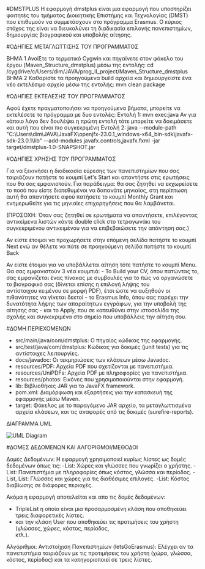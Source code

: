 #DMSTPLUS
  Η εφαρμογή dmstplus είναι μια εφαρμογή που υποστηρίζει φοιτητές του τμήματος Διοικητικής Επιστήμης και Τεχνολογίας (DMST) 
  που επιθυμούν να συμμετάσχουν στο πρόγραμμα Erasmus. Ο κύριος στόχος της είναι να διευκολύνει τη διαδικασία επιλογής πανεπιστημίων, 
  δημιουργίας βιογραφικού και υποβολής αίτησης.

#ΟΔΗΓΙΕΣ ΜΕΤΑΓΛΩΤΤΙΣΗΣ ΤΟΥ ΠΡΟΓΡΑΜΜΑΤΟΣ

  ΒΗΜΑ 1
    Ανοίξτε το τερματικό Cygwin και πηγαίνετε στον φάκελο του έργου (Maven_Structure_dmstplus) μέσω της εντολής: 
          cd /cygdrive/c/Users/dim/JAVA/prog_II_project/Maven_Structure_dmstplus
  ΒΗΜΑ 2 
    Καθαρίστε τα προηγούμενα build αρχεία και δημιουργείστε ένα νέο εκτελέσιμο αρχείο μέσω της εντολής: mvn clean package

#ΟΔΗΓΙΕΣ ΕΚΤΕΛΕΣΗΣ ΤΟΥ ΠΡΟΓΡΑΜΜΑΤΟΣ

Αφού έχετε πραγματοποιήσει να προηγούμενα βήματα, μπορείτε να εκτελέσετε το πρόγραμμα με δυο εντολές:
  Εντολή 1: mvn exec:java
  Αν για κάποιο λόγο δεν δουλέψει η πρώτη εντολή τότε μπορείτε να δοκιμάσετε και αυτή που είναι πιο συγκεκριμένη
  Εντολή 2: java --module-path "C:\Users\dim\JAVA\JavaFX\openjfx-23.0.1_windows-x64_bin-sdk\javafx-sdk-23.0.1\lib" --add-modules javafx.controls,javafx.fxml -jar target/dmstplus-1.0-SNAPSHOT.jar

#ΟΔΗΓΙΕΣ ΧΡΗΣΗΣ ΤΟΥ ΠΡΟΓΡΑΜΜΑΤΟΣ

  Για να ξεκινήσει η διαδικασία εύρεσης των πανεπιστημίων που σας ταιριάζουν πατήστε το κουμπί Let's Start και απαντήστε στις ερωτήσεις που θα σας εμφανιστούν. Για 
  παράδειγμα: θα σας ζητηθεί να εκχωρείσετε το ποσό που είστε διατεθυμένοι να δαπανάτε μηνιαίος, στη περίπτωση αυτή θα απαντήσετε αφού πατήσετε το κουμπί Monthly Grant 
  και ενημερωθείτε για τις μηνιαίες επιχορηγήσεις που θα λαμβάνεται.

  (ΠΡΟΣΟΧΗ: Όταν σας ζητηθεί σε ερωτήματα να απαντήσετε, επιλέγοντας αντικείμενα λιστών κάντε double click στο τετραγωνάκι του συγκεκριμένου αντικειμένου για να επιβεβαιώσετε     την απάντηση σας.)

  Αν είστε έτοιμοι να προχωρήσετε στην επόμενη σελίδα πατήστε το κουμπί Next ενώ αν θέλετε να πάτε σε προηγούμενη σελίδα πατήστε το κουμπί Back
  
  Αν είστε έτοιμοι για να υποβάλλεται αίτηση τότε πατήστε το κουμπί Menu. Θα σας εμφανιστούν 3 νέα κουμπιά: 
      - Το Build your CV, όπου πατώντας το, σας εμφανίζεται ένας πίνακας με συμβουλές για το πώς να οργανώσετε το βιογραφικό σας (δίνεται επίσης η επιλογή λήψης του           
        αντίστοιχου κειμένου σε μορφή PDF), έτσι ώστε να αυξηθούν οι πιθανότητες να γίνεται δεκτοί 
      - το Erasmus Info, όπου σας παρέχει την δυνατότητα λήψης των απαραίτητων εγγράφων, για την υποβολή της αίτησης σας 
      - και το Apply, που σε κατευθύνει στην ιστοσελίδα της σχολής και συγκεκριμένα στο σημείο που υποβάλλεις την αίτηση σου.


#ΔΟΜΗ ΠΕΡΙΕΧΟΜΕΝΩΝ
  - src/main/java/com/dmstplus: Ο πηγαίος κώδικας της εφαρμογής.
  - src/test/java/com/dmstplus: Κώδικας για δοκιμές (junit tests) για τις αντίστοιχες λειτουργίες.
  - docs/javadoc: Οι τεκμηριώσεις των κλάσεων μέσω Javadoc.
  - resources/PDF: Αρχεία PDF που σχετίζονται με πανεπιστήμια.
  - resources/UniPDFs: Αρχεία PDF με πληροφορίες για πανεπιστήμια.
  - resources/photos: Εικόνες που χρησιμοποιούνται στην εφαρμογή.
  - lib: Βιβλιοθήκες JAR για το JavaFX framework.
  - pom.xml: Διαμόρφωση και εξαρτήσεις για την κατασκευή της εφαρμογής μέσω Maven.
  - target: Φάκελος με το παραγόμενο JAR αρχείο, τα μεταγλωττισμένα αρχεία κλάσεων, και τις αναφορές από τις δοκιμές (surefire-reports).

ΔΙΑΓΡΑΜΜΑ UML

![UML Diagram](src/main/resources/uml/UMLDiagram.jpg)

#ΔΟΜΕΣ ΔΕΔΟΜΕΝΩΝ ΚΑΙ ΑΛΓΟΡΙΘΜΟΙ/ΜΕΘΟΔΟΙ

Δομές Δεδομένων:
Η εφαρμογή χρησιμοποιεί κυρίως λίστες ως δομές δεδομένων όπως τις:
  -List<String>: Χώρες και γλώσσες που γνωρίζει ο χρήστης.
  -List<University>: Πανεπιστήμια με πληροφορίες όπως κόστος, γλώσσα και περίοδος.
  -List<Languages>, List<Countries>: Γλώσσες και χώρες για τις διαθέσιμες επιλογές.
  -List<CostOfLiving>: Κόστος διαβίωσης σε διάφορες περιοχές.
  
Ακόμα η εφαρμογή αποτελείται και απο τις δομές δεδομένων:
- TripleList η οποία είναι μια προσαρμοσμένη κλάση που αποθηκεύει τρεις διαφορετικές λίστες.
- και την κλάση User που αποθηκεύει τις προτιμήσεις του χρήστη (γλώσσες, χώρες, κόστος, περίοδος,   
  κτλ.).

Αλγόριθμοι:
Αντιστοίχιση Πανεπιστημίων (letsGoErasmus): Ελέγχει αν τα πανεπιστήμια ταιριάζουν με τις προτιμήσεις του χρήστη (χώρα, γλώσσα, κόστος, περίοδος) και τα κατηγοριοποιεί σε τρεις λίστες.